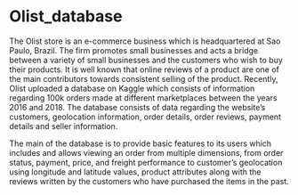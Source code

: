 # Olist_database

The Olist store is an e-commerce business which is headquartered at Sao Paulo, Brazil. The firm promotes small businesses and acts a bridge between a variety of small businesses and the customers who wish to buy their products. It is well known that online reviews of a product are one of the main contributors towards consistent selling of the product. Recently, Olist uploaded a database on Kaggle which consists of information regarding 100k orders made at different marketplaces between the years 2016 and 2018. The database consists of data regarding the website’s customers, geolocation information, order details, order reviews, payment details and seller information.


The main of the database is to provide basic features to its users which includes and allows viewing an order from multiple dimensions, from order status, payment, price, and freight performance to customer’s geolocation using longitude and latitude values, product attributes along with the reviews written by the customers who have purchased the items in the past.
